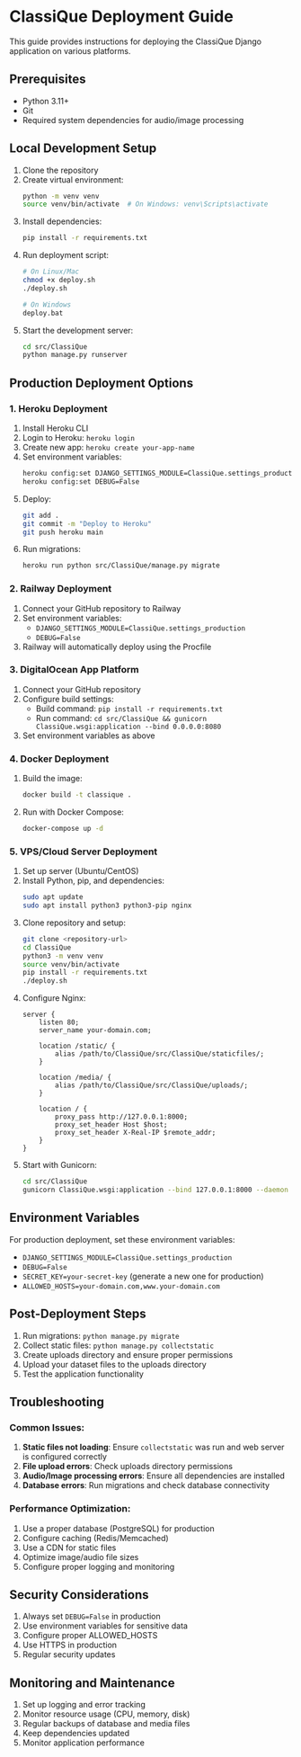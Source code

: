 # ClassiQue Deployment Guide

This guide provides instructions for deploying the ClassiQue Django application on various platforms.

## Prerequisites

- Python 3.11+
- Git
- Required system dependencies for audio/image processing

## Local Development Setup

1. Clone the repository
2. Create virtual environment:
   ```bash
   python -m venv venv
   source venv/bin/activate  # On Windows: venv\Scripts\activate
   ```
3. Install dependencies:
   ```bash
   pip install -r requirements.txt
   ```
4. Run deployment script:
   ```bash
   # On Linux/Mac
   chmod +x deploy.sh
   ./deploy.sh
   
   # On Windows
   deploy.bat
   ```
5. Start the development server:
   ```bash
   cd src/ClassiQue
   python manage.py runserver
   ```

## Production Deployment Options

### 1. Heroku Deployment

1. Install Heroku CLI
2. Login to Heroku: `heroku login`
3. Create new app: `heroku create your-app-name`
4. Set environment variables:
   ```bash
   heroku config:set DJANGO_SETTINGS_MODULE=ClassiQue.settings_production
   heroku config:set DEBUG=False
   ```
5. Deploy:
   ```bash
   git add .
   git commit -m "Deploy to Heroku"
   git push heroku main
   ```
6. Run migrations:
   ```bash
   heroku run python src/ClassiQue/manage.py migrate
   ```

### 2. Railway Deployment

1. Connect your GitHub repository to Railway
2. Set environment variables:
   - `DJANGO_SETTINGS_MODULE=ClassiQue.settings_production`
   - `DEBUG=False`
3. Railway will automatically deploy using the Procfile

### 3. DigitalOcean App Platform

1. Connect your GitHub repository
2. Configure build settings:
   - Build command: `pip install -r requirements.txt`
   - Run command: `cd src/ClassiQue && gunicorn ClassiQue.wsgi:application --bind 0.0.0.0:8080`
3. Set environment variables as above

### 4. Docker Deployment

1. Build the image:
   ```bash
   docker build -t classique .
   ```
2. Run with Docker Compose:
   ```bash
   docker-compose up -d
   ```

### 5. VPS/Cloud Server Deployment

1. Set up server (Ubuntu/CentOS)
2. Install Python, pip, and dependencies:
   ```bash
   sudo apt update
   sudo apt install python3 python3-pip nginx
   ```
3. Clone repository and setup:
   ```bash
   git clone <repository-url>
   cd ClassiQue
   python3 -m venv venv
   source venv/bin/activate
   pip install -r requirements.txt
   ./deploy.sh
   ```
4. Configure Nginx:
   ```nginx
   server {
       listen 80;
       server_name your-domain.com;
       
       location /static/ {
           alias /path/to/ClassiQue/src/ClassiQue/staticfiles/;
       }
       
       location /media/ {
           alias /path/to/ClassiQue/src/ClassiQue/uploads/;
       }
       
       location / {
           proxy_pass http://127.0.0.1:8000;
           proxy_set_header Host $host;
           proxy_set_header X-Real-IP $remote_addr;
       }
   }
   ```
5. Start with Gunicorn:
   ```bash
   cd src/ClassiQue
   gunicorn ClassiQue.wsgi:application --bind 127.0.0.1:8000 --daemon
   ```

## Environment Variables

For production deployment, set these environment variables:

- `DJANGO_SETTINGS_MODULE=ClassiQue.settings_production`
- `DEBUG=False`
- `SECRET_KEY=your-secret-key` (generate a new one for production)
- `ALLOWED_HOSTS=your-domain.com,www.your-domain.com`

## Post-Deployment Steps

1. Run migrations: `python manage.py migrate`
2. Collect static files: `python manage.py collectstatic`
3. Create uploads directory and ensure proper permissions
4. Upload your dataset files to the uploads directory
5. Test the application functionality

## Troubleshooting

### Common Issues:

1. **Static files not loading**: Ensure `collectstatic` was run and web server is configured correctly
2. **File upload errors**: Check uploads directory permissions
3. **Audio/Image processing errors**: Ensure all dependencies are installed
4. **Database errors**: Run migrations and check database connectivity

### Performance Optimization:

1. Use a proper database (PostgreSQL) for production
2. Configure caching (Redis/Memcached)
3. Use a CDN for static files
4. Optimize image/audio file sizes
5. Configure proper logging and monitoring

## Security Considerations

1. Always set `DEBUG=False` in production
2. Use environment variables for sensitive data
3. Configure proper ALLOWED_HOSTS
4. Use HTTPS in production
5. Regular security updates

## Monitoring and Maintenance

1. Set up logging and error tracking
2. Monitor resource usage (CPU, memory, disk)
3. Regular backups of database and media files
4. Keep dependencies updated
5. Monitor application performance
